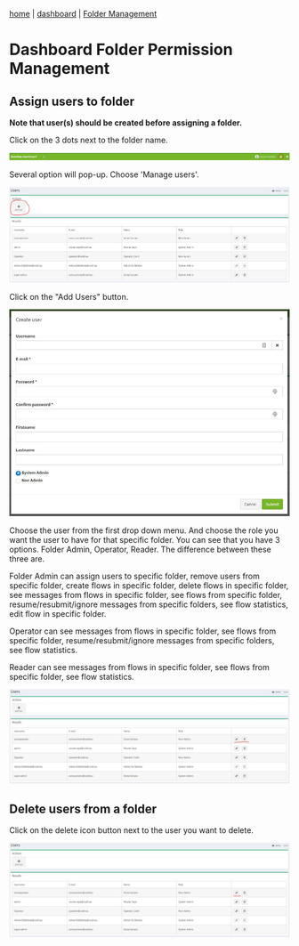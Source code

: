 [home](../README.md) | [dashboard](dashboard.md) | [Folder Management](foldermanagement.md)

# Dashboard Folder Permission Management

## Assign users to folder

**Note that user(s) should be created before assigning a folder.**

Click on the 3 dots next to the folder name.

![folder1](../images/dashboard/userman_1.JPG)

Several option will pop-up. Choose 'Manage users'.

![folder2](../images/dashboard/userman_2.JPG)

Click on the "Add Users" button.

![folder3](../images/dashboard/userman_3.JPG)

Choose the user from the first drop down menu. And choose the role you want the user to have for that specific folder. You can see that you have 3 options. Folder Admin, Operator, Reader. The difference between these three are.

Folder Admin can assign users to specific folder, remove users from specific folder, create flows in specific folder, delete flows in specific folder, see messages from flows in specific folder, see flows from specific folder, resume/resubmit/ignore messages from specific folders, see flow statistics, edit flow in specific folder.

Operator can see messages from flows in specific folder, see flows from specific folder, resume/resubmit/ignore messages from specific folders, see flow statistics.

Reader can see messages from flows in specific folder, see flows from specific folder, see flow statistics.

![folder3](../images/dashboard/userman_4.JPG)

## Delete users from a folder

Click on the delete icon button next to the user you want to delete.

![folder3](../images/dashboard/userman_5.JPG)
